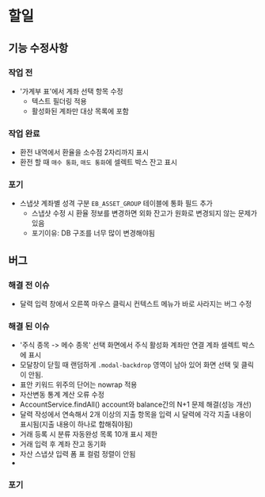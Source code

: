 # 할일

## 기능 수정사항

### 작업 전
- '가계부 표'에서 계좌 선택 항목 수정
  - 텍스트 필더링 적용
  - 활성화된 계좌만 대상 목록에 포함

### 작업 완료
- 환전 내역에서 환율을 소수점 2자리까지 표시
- 환전 할 때 `매수 통화`, `매도 통화`에 셀렉트 박스 잔고 표시

### 포기
- 스냅샷 계좌별 성격 구분 `EB_ASSET_GROUP` 테이블에 통화 필드 추가
  - 스냅샷 수정 시 환율 정보를 변경하면 외화 잔고가 원화로 변경되지 않는 문제가 있음
  - 포기이유: DB 구조를 너무 많이 변경해야됨   

## 버그 
### 해결 전 이슈
- 달력 입력 창에서 오른쪽 마우스 클릭시 컨텍스트 메뉴가 바로 사라지는 버그 수정  

### 해결 된 이슈
- '주식 종목 -> 메수 종목' 선택 화면에서 주식 활성화 계좌만 연결 계좌 셀렉트 박스에 표시
- 모달창이 닫힐 때 랜덤하게 `.modal-backdrop` 영역이 남아 있어 화면 선택 및 클릭이 안됨.
- 표안 키워드 위주의 단어는 nowrap 적용
- 자산변동 통계 계산 오류 수정
- AccountService.findAll() account와 balance간의 N+1 문제 해결(성능 개선)
- 달력 작성에서 연속해서 2개 이상의 지출 항목을 입력 시 달력에 각각 지출 내용이 표시됨(지출 내용이 하나로 합해줘야됨)
- 거래 등록 시 분류 자동완성 목록 10개 표시 제한
- 거래 입력 후 계좌 잔고 동기화
- 자산 스냅샷 입력 폼 표 컬럼 정렬이 안됨
- 

### 포기

